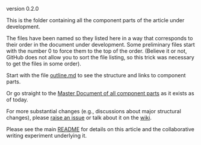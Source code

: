 version 0.2.0

This is the folder containing all the component parts of the article under development.

The files have been named so they listed here in a way that corresponds to their order in the document under development. Some preliminary files start with the number 0 to force them to the top of the order. (Believe it or not, GitHub does not allow you to sort the file listing, so this trick was necessary to get the files in some order).

Start with the file [outline.md](article/001_outline.md) to see the structure and links to component parts. 

Or go straight to the [Master Document of all component parts](article/01_article.md) as it exists as of today. 

For more substantial changes (e.g., discussions about major structural changes), please [raise an issue](https://github.com/ASU-CPI/honest-pi/issues) or talk about it on the [wiki](https://github.com/ASU-CPI/honest-pi/wiki).

Please see the main [README](https://github.com/ASU-CPI/honest-pi/blob/master/README.md) for details on this article and the collaborative writing experiment underlying it.

